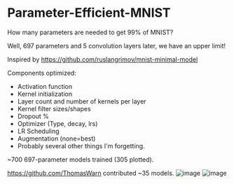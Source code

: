 # Parameter-Efficient-MNIST
How many parameters are needed to get 99% of MNIST?

Well, 697 parameters and 5 convolution layers later, we have an upper limit!

Inspired by https://github.com/ruslangrimov/mnist-minimal-model

Components optimized:
- Activation function
- Kernel initialization
- Layer count and number of kernels per layer
- Kernel filter sizes/shapes
- Dropout %
- Optimizer (Type, decay, lrs)
- LR Scheduling
- Augmentation (none=best)
- Probably several other things I'm forgetting.
  
~700 697-parameter models trained (305 plotted).

https://github.com/ThomasWarn contributed ~35 models.
![image](https://github.com/JoshWarn/Parameter-Efficient-MNIST/assets/70070682/ee4dd32c-e995-4345-94f2-ff1583462a95)
![image](https://github.com/JoshWarn/Parameter-Efficient-MNIST/assets/70070682/4062b7e2-6a6d-484d-b0ff-d6e3fa0c1a1f)

